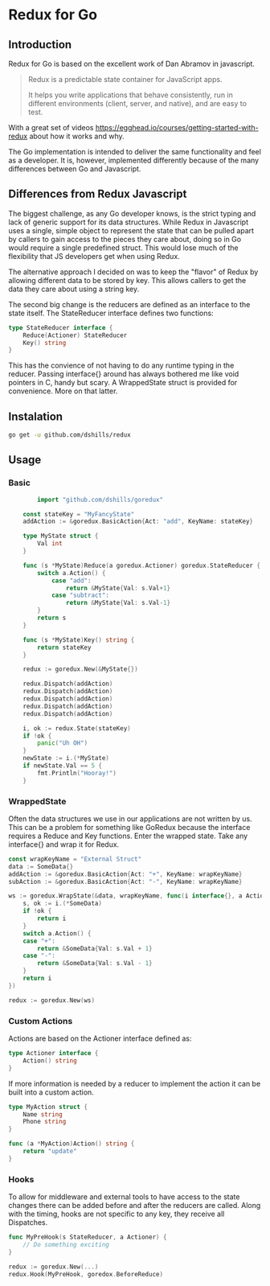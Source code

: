 # Redux for Go

## Introduction

Redux for Go is based on the excellent work of Dan Abramov in javascript.

> Redux is a predictable state container for JavaScript apps.
>
> It helps you write applications that behave consistently, run in different environments (client, server, and native), and are easy to test.

With a great set of videos https://egghead.io/courses/getting-started-with-redux about how it works and why.

The Go implementation is intended to deliver the same functionality and feel as a developer. It is, however, implemented differently because of the many differences between Go and Javascript.

## Differences from Redux Javascript

The biggest challenge, as any Go developer knows, is the strict typing and lack of generic support for its data structures. While Redux in Javascript uses a single, simple object to represent the state that can be pulled apart by callers to gain access to the pieces they care about, doing so in Go would require a single predefined struct. This would lose much of the flexibility that JS developers get when using Redux.

The alternative approach I decided on was to keep the "flavor" of Redux by allowing different data to be stored by key. This allows callers to get the data they care about using a string key.

The second big change is the reducers are defined as an interface to the state itself. The StateReducer interface defines two functions:

``` Go
type StateReducer interface {
    Reduce(Actioner) StateReducer
    Key() string
}
```
This has the convience of not having to do any runtime typing in the reducer. Passing interface{} around has always bothered me like void pointers in C, handy but scary. A WrappedState struct is provided for convenience. More on that latter.

## Instalation

```sh
go get -u github.com/dshills/redux
```

## Usage

### Basic
```Go
		import "github.com/dshills/goredux"

    const stateKey = "MyFancyState"
    addAction := &goredux.BasicAction{Act: "add", KeyName: stateKey}

    type MyState struct {
        Val int
    }

    func (s *MyState)Reduce(a goredux.Actioner) goredux.StateReducer {
        switch a.Action() {
            case "add":
                return &MyState{Val: s.Val+1}
            case "subtract":
                return &MyState{Val: s.Val-1}
        }
        return s
    }

    func (s *MyState)Key() string {
        return stateKey
    }

    redux := goredux.New(&MyState{})

    redux.Dispatch(addAction)
    redux.Dispatch(addAction)
    redux.Dispatch(addAction)
    redux.Dispatch(addAction)
    redux.Dispatch(addAction)

    i, ok := redux.State(stateKey)
    if !ok {
        panic("Uh OH")
    }
    newState := i.(*MyState)
    if newState.Val == 5 {
        fmt.Println("Hooray!")
    }
```

### WrappedState

Often the data structures we use in our applications are not written by us. This can be a problem for something like GoRedux because the interface requires a Reduce and Key functions. Enter the wrapped state. Take any interface{} and wrap it for Redux.

```Go
const wrapKeyName = "External Struct"
data := SomeData{}
addAction := &goredux.BasicAction{Act: "+", KeyName: wrapKeyName}
subAction := &goredux.BasicAction{Act: "-", KeyName: wrapKeyName}

ws := goredux.WrapState(&data, wrapKeyName, func(i interface{}, a Actioner) interface{} {
	s, ok := i.(*SomeData)
	if !ok {
		return i
	}
	switch a.Action() {
	case "+":
		return &SomeData{Val: s.Val + 1}
	case "-":
		return &SomeData{Val: s.Val - 1}
	}
	return i
})

redux := goredux.New(ws)
```

### Custom Actions

Actions are based on the Actioner interface defined as:
```Go
type Actioner interface {
	Action() string
}
```

If more information is needed by a reducer to implement the action it can be built into a custom action.
```Go
type MyAction struct {
	Name string
	Phone string
}

func (a *MyAction)Action() string {
	return "update"
}
```

### Hooks

To allow for middleware and external tools to have access to the state changes there can be added before and after the reducers are called. Along with the timing, hooks are not specific to any key, they receive all Dispatches.

```Go
func MyPreHook(s StateReducer, a Actioner) {
	// Do something exciting
}

redux := goredux.New(...)
redux.Hook(MyPreHook, goredox.BeforeReduce)
```
